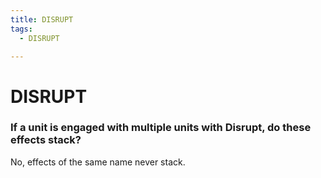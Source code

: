 ```yaml
---
title: DISRUPT
tags:
  - DISRUPT

---
```


# DISRUPT

### If a unit is engaged with multiple units with Disrupt, do these effects stack?

No, effects of the same name never stack.




